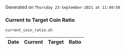 Generated on `Thursday 23-September-2021 at 11:49:50`

### Current to Target Coin Ratio
`current_coin_ratio.sh`

Date|Current|Target|Ratio
---|---|---|---
